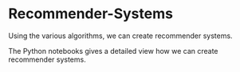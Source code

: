 # Recommender-Systems

Using the various algorithms, we can create recommender systems.

The Python notebooks gives a detailed view how we can create recommender systems.
